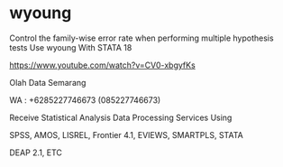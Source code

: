 # wyoung
Control the family-wise error rate when performing multiple hypothesis tests Use wyoung With STATA 18

https://www.youtube.com/watch?v=CV0-xbgyfKs

Olah Data Semarang

WA : +6285227746673 (085227746673)

Receive Statistical Analysis Data Processing Services Using

SPSS, AMOS, LISREL, Frontier 4.1, EVIEWS, SMARTPLS, STATA

DEAP 2.1, ETC
